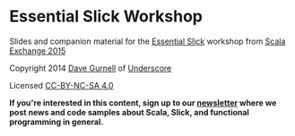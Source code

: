 Essential Slick Workshop
========================

Slides and companion material for the [Essential Slick] workshop from [Scala Exchange 2015]

Copyright 2014 [Dave Gurnell] of [Underscore]

Licensed [CC-BY-NC-SA 4.0]

**If you're interested in this content, sign up to our [newsletter] where we post news and code samples about Scala, Slick, and functional programming in general.**

[Essential Slick]: http://underscore.io/books/essential-slick
[Scala Exchange 2015]: http://scala.exchange
[Dave Gurnell]: http://davegurnell.com
[Underscore]: http://underscore.io
[CC-BY-NC-SA 4.0]: http://creativecommons.org/licenses/by-nc-sa/4.0/
[newsletter]: http://underscore.io/newsletter.html